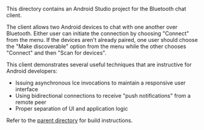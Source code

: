 This directory contains an Android Studio project for the Bluetooth chat
client.

The client allows two Android devices to chat with one another over
Bluetooth. Either user can initiate the connection by choosing "Connect"
from the menu. If the devices aren't already paired, one user should
choose the "Make discoverable" option from the menu while the other
chooses "Connect" and then "Scan for devices".

This client demonstrates several useful techniques that are instructive for
Android developers:

 * Issuing asynchronous Ice invocations to maintain a responsive user
   interface
 * Using bidirectional connections to receive "push notifications" from a
   remote peer
 * Proper separation of UI and application logic

Refer to the [parent directory](../README.md) for build instructions.

